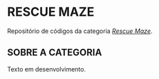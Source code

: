 # RESCUE MAZE

Repositório de códigos da categoria [*Rescue Maze*](http://www.cbrobotica.org/?page_id=144).

## SOBRE A CATEGORIA

Texto em desenvolvimento.
